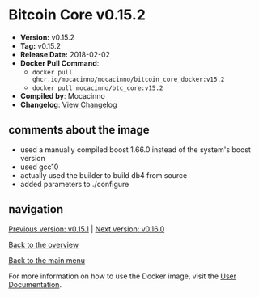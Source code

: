 # Bitcoin Core v0.15.2

- **Version:** v0.15.2
- **Tag:** v0.15.2
- **Release Date:** 2018-02-02
- **Docker Pull Command**:
  - `docker pull ghcr.io/mocacinno/mocacinno/bitcoin_core_docker:v15.2`
  - `docker pull mocacinno/btc_core:v15.2`
- **Compiled by**: Mocacinno
- **Changelog**: [View Changelog](https://github.com/bitcoin/bitcoin/blob/v0.15.2/doc/release-notes.md)

## comments about the image

- used a manually compiled boost 1.66.0 instead of the system's boost version
- used gcc10
- actually used the builder to build db4 from source
- added parameters to ./configure

## navigation

[Previous version: v0.15.1](./v15.1.md) | [Next version: v0.16.0](./v16.0.md)

[Back to the overview](./Readme.md)

[Back to the main menu](../Readme.md)

For more information on how to use the Docker image, visit the [User Documentation](../userdocs/Readme.md).

<!-- Google tag (gtag.js) -->
<script async src="https://www.googletagmanager.com/gtag/js?id=G-BPC6NC6FF9"></script>
<script>
  window.dataLayer = window.dataLayer || [];
  function gtag(){dataLayer.push(arguments);}
  gtag('js', new Date());

  gtag('config', 'G-BPC6NC6FF9');
</script>
